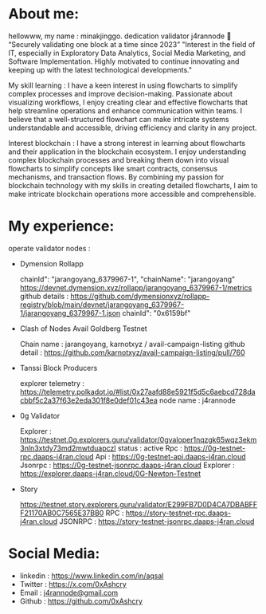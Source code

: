 # **About me:**
hellowww, my name : minakjinggo. dedication validator j4rannode 🌯 “Securely validating one block at a time since 2023” 
"Interest in the field of IT, especially in Exploratory Data Analytics, Social Media Marketing, and Software Implementation. Highly motivated to continue innovating and keeping up with the latest technological developments."

My skill learning : I have a keen interest in using flowcharts to simplify complex processes and improve decision-making. Passionate about visualizing workflows, I enjoy creating clear and effective flowcharts that help streamline operations and enhance communication within teams. I believe that a well-structured flowchart can make intricate systems understandable and accessible, driving efficiency and clarity in any project.

Interest blockchain : I have a strong interest in learning about flowcharts and their application in the blockchain ecosystem. I enjoy understanding complex blockchain processes and breaking them down into visual flowcharts to simplify concepts like smart contracts, consensus mechanisms, and transaction flows. By combining my passion for blockchain technology with my skills in creating detailed flowcharts, I aim to make intricate blockchain operations more accessible and comprehensible.

# **My experience:**
operate validator nodes : 
- Dymension Rollapp 

  chainId": "jarangoyang_6379967-1",
  "chainName": "jarangoyang"
  https://devnet.dymension.xyz/rollapp/jarangoyang_6379967-1/metrics
  github details : https://github.com/dymensionxyz/rollapp-registry/blob/main/devnet/jarangoyang_6379967-1/jarangoyang_6379967-1.json 
  chainId": "0x6159bf"

- Clash of Nodes Avail Goldberg Testnet

  Chain name    : jarangoyang,
  karnotxyz / avail-campaign-listing
  github detail : https://github.com/karnotxyz/avail-campaign-listing/pull/760

- Tanssi Block Producers
  
  explorer telemetry : https://telemetry.polkadot.io/#list/0x27aafd88e5921f5d5c6aebcd728dacbbf5c2a37f63e2eda301f8e0def01c43ea
  node name : j4rannode

- 0g Validator

  Explorer : https://testnet.0g.explorers.guru/validator/0gvaloper1nqzgk65wqz3ekm3nln3xtdy73md2mwtduapczl
  status : active
  Rpc : https://0g-testnet-rpc.daaps-j4ran.cloud
  Api : https://0g-testnet-api.daaps-j4ran.cloud
  Jsonrpc : https://0g-testnet-jsonrpc.daaps-j4ran.cloud
  Explorer : https://explorer.daaps-j4ran.cloud/0G-Newton-Testnet

- Story

  https://testnet.story.explorers.guru/validator/E299FB7D0D4CA7DBABFFF21170AB0C7565E37BB0
  RPC : https://story-testnet-rpc.daaps-j4ran.cloud
  JSONRPC : https://story-testnet-jsonrpc.daaps-j4ran.cloud

# **Social Media:**
- linkedin : https://www.linkedin.com/in/aqsal
- Twitter : https://x.com/0xAshcry
- Email : j4rannode@gmail.com
- Github : https://github.com/0xAshcry
